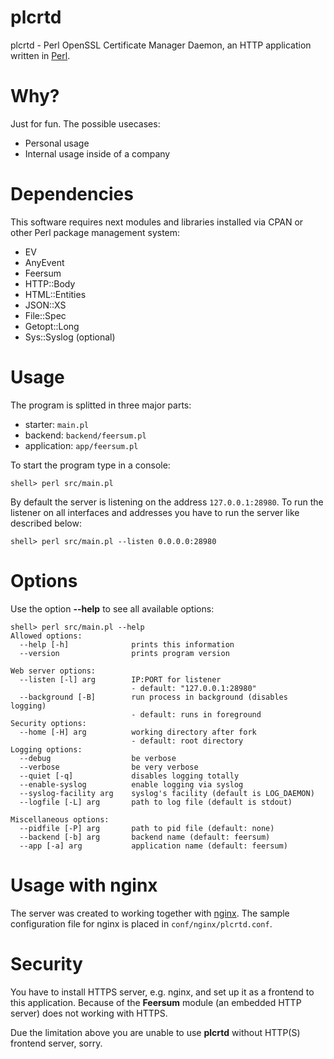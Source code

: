 # plcrtd #

plcrtd - Perl OpenSSL Certificate Manager Daemon, an HTTP application
written in [Perl](http://www.perl.org).

# Why? #

Just for fun. The possible usecases:

* Personal usage
* Internal usage inside of a company

# Dependencies #

This software requires next modules and libraries installed
via CPAN or other Perl package management system:

* EV
* AnyEvent
* Feersum
* HTTP::Body
* HTML::Entities
* JSON::XS
* File::Spec
* Getopt::Long
* Sys::Syslog (optional)

# Usage #

The program is splitted in three major parts:

* starter: <code>main.pl</code>
* backend: <code>backend/feersum.pl</code>
* application: <code>app/feersum.pl</code>

To start the program type in a console:

```
shell> perl src/main.pl
```

By default the server is listening on the address <code>127.0.0.1:28980</code>.
To run the listener on all interfaces and addresses you have to run
the server like described below:

```
shell> perl src/main.pl --listen 0.0.0.0:28980
```

# Options #

Use the option **--help** to see all available options:

```
shell> perl src/main.pl --help
Allowed options:
  --help [-h]              prints this information
  --version                prints program version

Web server options:
  --listen [-l] arg        IP:PORT for listener
                           - default: "127.0.0.1:28980"
  --background [-B]        run process in background (disables logging)
                           - default: runs in foreground
Security options:
  --home [-H] arg          working directory after fork
                           - default: root directory
Logging options:
  --debug                  be verbose
  --verbose                be very verbose
  --quiet [-q]             disables logging totally
  --enable-syslog          enable logging via syslog
  --syslog-facility arg    syslog's facility (default is LOG_DAEMON)
  --logfile [-L] arg       path to log file (default is stdout)

Miscellaneous options:
  --pidfile [-P] arg       path to pid file (default: none)
  --backend [-b] arg       backend name (default: feersum)
  --app [-a] arg           application name (default: feersum)
```

# Usage with nginx #

The server was created to working together with [nginx](http://nginx.org).
The sample configuration file for nginx is placed in 
<code>conf/nginx/plcrtd.conf</code>.

# Security #

You have to install HTTPS server, e.g. nginx, and set up it as a frontend
to this application. Because of the **Feersum** module (an embedded HTTP 
server) does not working with HTTPS.

Due the limitation above you are unable to use **plcrtd** without
HTTP(S) frontend server, sorry.
